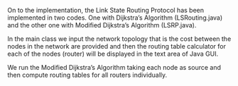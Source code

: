 On to the implementation, the Link State Routing Protocol has been implemented in two codes. 
One with Dijkstra’s Algorithm (LSRouting.java) and the other one with Modified Dijkstra’s Algorithm (LSRP.java). 

In the main class we input the network topology that is the cost between the nodes in the network are provided and then the routing table calculator for each of the nodes (router) will be displayed in the text area of Java GUI. 

We run the Modified Dijkstra’s Algorithm taking each node as source and then compute routing tables for all routers individually.
